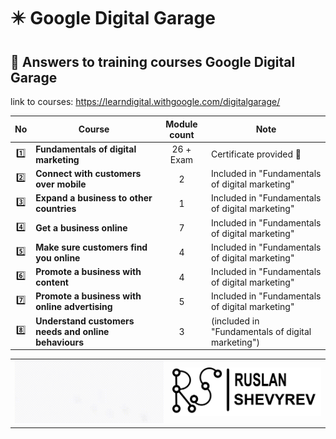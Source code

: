 # :eight_pointed_black_star: Google Digital Garage

## :star2: Answers to training courses Google Digital Garage

link to courses:
https://learndigital.withgoogle.com/digitalgarage/

| No | Course| Module count | Note |
| :---: | ------------- | :---: | -------------- |
| :one: | **Fundamentals of digital marketing** | 26 + Exam | Certificate provided :scroll: |
| :two: | **Connect with customers over mobile** | 2 | Included in "Fundamentals of digital marketing" |
| :three: | **Expand a business to other countries** | 1 | Included in "Fundamentals of digital marketing" |
| :four: | **Get a business online** | 7 | Included in "Fundamentals of digital marketing" |
| :five: | **Make sure customers find you online** | 4 | Included in "Fundamentals of digital marketing" |
| :six: | **Promote a business with content** | 4 | Included in "Fundamentals of digital marketing" |
| :seven:| **Promote a business with online advertising** | 5 | Included in "Fundamentals of digital marketing" |
| :eight:| **Understand customers needs and online behaviours**| 3 |(included in "Fundamentals of digital marketing") |
<table>
  <tr>
    <td valign="center" width="49%"><img src="https://github.com/Ruslan-Shevyrev/Ruslan-Shevyrev/blob/main/logoRS/logo_mini.gif" title="logo"></td>
    <td valign="center" width="49%"><img src="https://github.com/Ruslan-Shevyrev/Ruslan-Shevyrev/blob/main/logoRS/logoRS_FULL.png" title="RuslanShevyrev"></td>
  </tr>
</table>